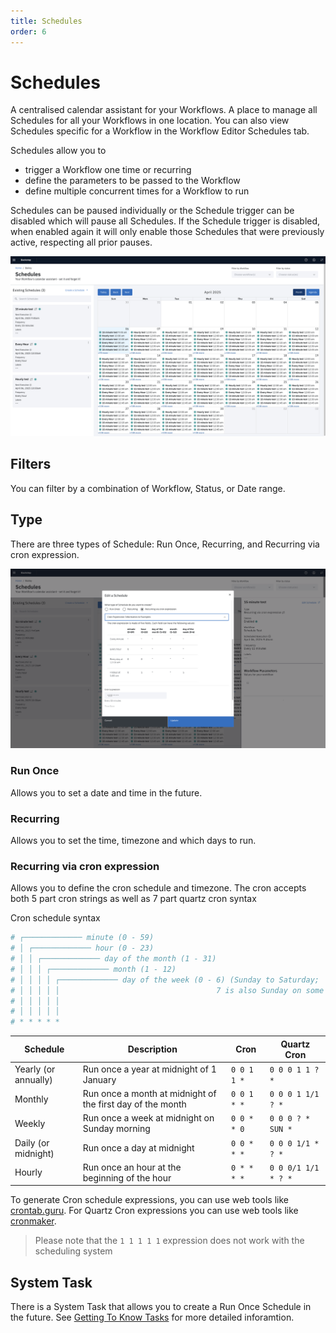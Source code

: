 ```yaml
---
title: Schedules
order: 6
---
```


# Schedules

A centralised calendar assistant for your Workflows. A place to manage all Schedules for all your Workflows in one location. You can also view Schedules specific for a Workflow in the Workflow Editor Schedules tab.

Schedules allow you to

- trigger a Workflow one time or recurring
- define the parameters to be passed to the Workflow
- define multiple concurrent times for a Workflow to run

Schedules can be paused individually or the Schedule trigger can be disabled which will pause all Schedules. If the Schedule trigger is disabled, when enabled again it will only enable those Schedules that were previously active, respecting all prior pauses.

![Schedules](./assets/img/schedules.png)

## Filters

You can filter by a combination of Workflow, Status, or Date range.

## Type

There are three types of Schedule: Run Once, Recurring, and Recurring via cron expression.

![Schedules Type](./assets/img/schedules-edittype.png)

### Run Once

Allows you to set a date and time in the future.

### Recurring

Allows you to set the time, timezone and which days to run.

### Recurring via cron expression

Allows you to define the cron schedule and timezone. The cron accepts both 5 part cron strings as well as 7 part quartz cron syntax

Cron schedule syntax

```sh
# ┌───────────── minute (0 - 59)
# │ ┌───────────── hour (0 - 23)
# │ │ ┌───────────── day of the month (1 - 31)
# │ │ │ ┌───────────── month (1 - 12)
# │ │ │ │ ┌───────────── day of the week (0 - 6) (Sunday to Saturday;
# │ │ │ │ │                                   7 is also Sunday on some systems)
# │ │ │ │ │
# │ │ │ │ │
# * * * * *
```

| Schedule             | Description                                                | Cron        | Quartz Cron         |
| -------------------- | ---------------------------------------------------------- | ----------- | ------------------- |
| Yearly (or annually) | Run once a year at midnight of 1 January                   | `0 0 1 1 *` | `0 0 0 1 1 ? *`     |
| Monthly              | Run once a month at midnight of the first day of the month | `0 0 1 * *` | `0 0 0 1 1/1 ? *`   |
| Weekly               | Run once a week at midnight on Sunday morning              | `0 0 * * 0` | `0 0 0 ? * SUN *`   |
| Daily (or midnight)  | Run once a day at midnight                                 | `0 0 * * *` | `0 0 0 1/1 * ? *`   |
| Hourly               | Run once an hour at the beginning of the hour              | `0 * * * *` | `0 0 0/1 1/1 * ? *` |

To generate Cron schedule expressions, you can use web tools like [crontab.guru](https://https://crontab.guru/). For Quartz Cron expressions you can use web tools like [cronmaker](http://www.cronmaker.com/).

> Please note that the `1 1 1 1 1` expression does not work with the scheduling system

## System Task

There is a System Task that allows you to create a Run Once Schedule in the future. See [Getting To Know Tasks](../fundamentals/tasks) for more detailed inforamtion.
